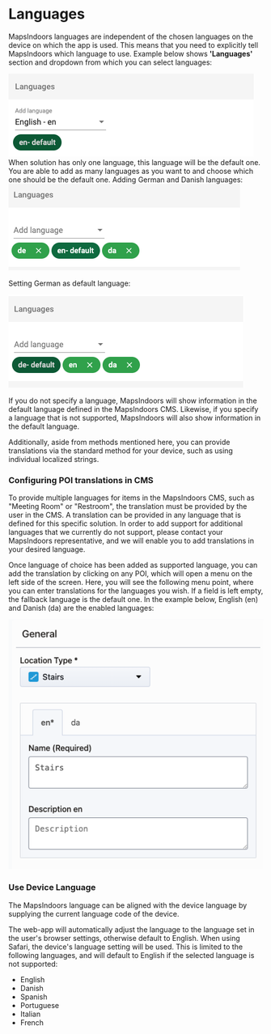 # Languages

MapsIndoors languages are independent of the chosen languages on the device on which the app is used. This means that you need to explicitly tell MapsIndoors which language to use.
Example below shows **'Languages'** section and dropdown from which you can select languages:
<div>
    <img src="../../../.gitbook/assets/languages-default-view.png" alt="">
</div>
When solution has only one language, this language will be the default one. You are able to add as many languages as you want to and choose which one should be the default one.
Adding German and Danish languages:

<div>
<img src="../../../.gitbook/assets/languages-adding-languages.png" alt="">
</div>

Setting German as default language:

<div>
<img src="../../../.gitbook/assets/languages-setting-default-language.png" alt="">
</div>

If you do not specify a language, MapsIndoors will show information in the default language defined in the MapsIndoors CMS. Likewise, if you specify a language that is not supported, MapsIndoors will also show information in the default language.

Additionally, aside from methods mentioned here, you can provide translations via the standard method for your device, such as using individual localized strings.

### Configuring POI translations in CMS[​](https://docs.mapsindoors.com/display-language#configuring-poi-translations-in-cms) <a href="#configuring-poi-translations-in-cms" id="configuring-poi-translations-in-cms"></a>

To provide multiple languages for items in the MapsIndoors CMS, such as "Meeting Room" or "Restroom", the translation must be provided by the user in the CMS. A translation can be provided in any language that is defined for this specific solution. In order to add support for additional languages that we currently do not support, please contact your MapsIndoors representative, and we will enable you to add translations in your desired language.

Once language of choice has been added as supported language, you can add the translation by clicking on any POI, which will open a menu on the left side of the screen. Here, you will see the following menu point, where you can enter translations for the languages you wish. If a field is left empty, the fallback language is the default one. In the example below, English (en) and Danish (da) are the enabled languages:

<div>
<img src="../../../.gitbook/assets/languages-english-danish-enabled.png" alt="">
</div>

### Use Device Language[​](https://docs.mapsindoors.com/display-language#use-device-language) <a href="#use-device-language" id="use-device-language"></a>

The MapsIndoors language can be aligned with the device language by supplying the current language code of the device.

The web-app will automatically adjust the language to the language set in the user's browser settings, otherwise default to English. When using Safari, the device's language setting will be used. This is limited to the following languages, and will default to English if the selected language is not supported:

* English
* Danish
* Spanish
* Portuguese
* Italian
* French